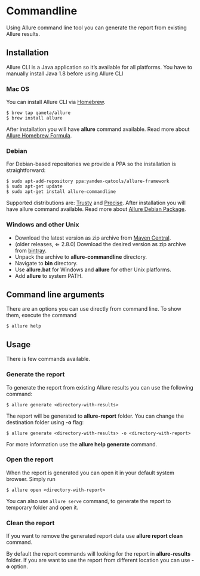 # Commandline

Using Allure command line tool you can generate the report from existing
Allure results.

## Installation

Allure CLI is a Java application so it’s available for all platforms.
You have to manually install Java 1.8 before using Allure CLI

### Mac OS

You can install Allure CLI via [Homebrew](http://brew.sh).

```shell script
$ brew tap qameta/allure
$ brew install allure
```

After installation you will have **allure** command available. Read more
about [Allure Homebrew Formula](https://formulae.brew.sh/formula/allure).

### Debian

For Debian-based repositories we provide a PPA so the installation is
straightforward:

```shell script
$ sudo apt-add-repository ppa:yandex-qatools/allure-framework
$ sudo apt-get update
$ sudo apt-get install allure-commandline
```

Supported distributions are: [Trusty](http://releases.ubuntu.com/14.04)
and [Precise](http://releases.ubuntu.com/12.04). After installation you
will have allure command available. Read more about [Allure Debian Package](https://github.com/allure-framework/allure-debian).

### Windows and other Unix

-   Download the latest version as zip archive from [Maven Central](http://repo.maven.apache.org/maven2/io/qameta/allure/allure-commandline/).
-   (older releases, ⇐ 2.8.0) Download the desired version as zip
    archive from [bintray](https://bintray.com/qameta/generic/allure2).
-   Unpack the archive to **allure-commandline** directory.
-   Navigate to **bin** directory.
-   Use **allure.bat** for Windows and **allure** for other Unix platforms.
-   Add **allure** to system PATH.

## Command line arguments

There are an options you can use directly from command line. To show
them, execute the command

    $ allure help

## Usage

There is few commands available.

### Generate the report

To generate the report from existing Allure results you can use the
following command:

    $ allure generate <directory-with-results>

The report will be generated to **allure-report** folder. You can change
the destination folder using **-o** flag:

    $ allure generate <directory-with-results> -o <directory-with-report>

For more information use the **allure help generate** command.

### Open the report

When the report is generated you can open it in your default system
browser. Simply run

    $ allure open <directory-with-report>

You can also use `allure serve` command, to generate the report to
temporary folder and open it.

### Clean the report

If you want to remove the generated report data use **allure report
clean** command.

By default the report commands will looking for the report in
**allure-results** folder. If you are want to use the report from
different location you can use **-o** option.
